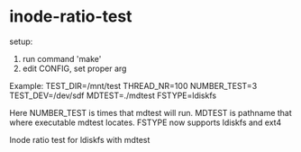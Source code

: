 inode-ratio-test
================

setup:

1. run command 'make'
2. edit CONFIG, set proper arg

Example:
TEST_DIR=/mnt/test
THREAD_NR=100
NUMBER_TEST=3
TEST_DEV=/dev/sdf
MDTEST=./mdtest
FSTYPE=ldiskfs

Here NUMBER_TEST is times that mdtest will run.
MDTEST is pathname that where executable mdtest locates.
FSTYPE now supports ldiskfs and ext4

Inode ratio test for ldiskfs with mdtest
